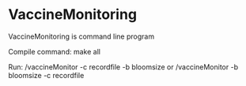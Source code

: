 # VaccineMonitoring

VaccineMonitoring is command line program

Compile command: make all

Run: /vaccineMonitor -c recordfile -b bloomsize or
 /vaccineMonitor -b bloomsize -c recordfile
